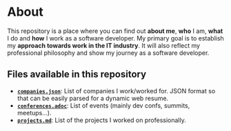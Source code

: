 # About

This repository is a place where you can find out **about me**, **who** I am,
**what** I do and **how** I work as a software developer. My primary goal is to
establish my **approach towards work in the IT industry**. It will also reflect
my professional philosophy and show my journey as a software developer.

## Files available in this repository

- **[`companies.json`](companies.json)**: List of companies I work/worked for.
    JSON format so that can be easily parsed for a dynamic web resume.
- **[`conferences.adoc`](conferences.adoc)**: List of events (mainly dev confs,
    summits, meetups...).
- **[`projects.md`](projects.md)**: List of the projects I worked on
    professionally.
